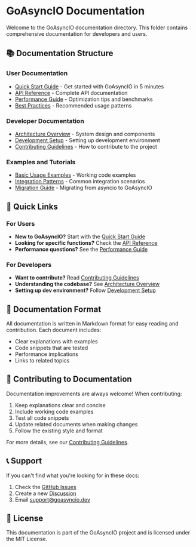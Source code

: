 # GoAsyncIO Documentation

Welcome to the GoAsyncIO documentation directory. This folder contains comprehensive documentation for developers and users.

## 📚 Documentation Structure

### User Documentation
- [Quick Start Guide](quickstart.md) - Get started with GoAsyncIO in 5 minutes
- [API Reference](api_reference.md) - Complete API documentation
- [Performance Guide](performance.md) - Optimization tips and benchmarks
- [Best Practices](best_practices.md) - Recommended usage patterns

### Developer Documentation
- [Architecture Overview](architecture.md) - System design and components
- [Development Setup](development.md) - Setting up development environment
- [Contributing Guidelines](../CONTRIBUTING.md) - How to contribute to the project

### Examples and Tutorials
- [Basic Usage Examples](../examples/) - Working code examples
- [Integration Patterns](integration.md) - Common integration scenarios
- [Migration Guide](migration.md) - Migrating from asyncio to GoAsyncIO

## 🚀 Quick Links

### For Users
- **New to GoAsyncIO?** Start with the [Quick Start Guide](quickstart.md)
- **Looking for specific functions?** Check the [API Reference](api_reference.md)
- **Performance questions?** See the [Performance Guide](performance.md)

### For Developers
- **Want to contribute?** Read [Contributing Guidelines](../CONTRIBUTING.md)
- **Understanding the codebase?** See [Architecture Overview](architecture.md)
- **Setting up dev environment?** Follow [Development Setup](development.md)

## 📖 Documentation Format

All documentation is written in Markdown format for easy reading and contribution. Each document includes:

- Clear explanations with examples
- Code snippets that are tested
- Performance implications
- Links to related topics

## 🤝 Contributing to Documentation

Documentation improvements are always welcome! When contributing:

1. Keep explanations clear and concise
2. Include working code examples
3. Test all code snippets
4. Update related documents when making changes
5. Follow the existing style and format

For more details, see our [Contributing Guidelines](../CONTRIBUTING.md).

## 📞 Support

If you can't find what you're looking for in these docs:

1. Check the [GitHub Issues](https://github.com/coffeecms/goasyncio/issues)
2. Create a new [Discussion](https://github.com/coffeecms/goasyncio/discussions)
3. Email support@goasyncio.dev

## 📄 License

This documentation is part of the GoAsyncIO project and is licensed under the MIT License.
